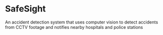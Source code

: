 # SafeSight
An accident detection system that uses computer vision to detect accidents from CCTV footage and notifies nearby hospitals and police stations

